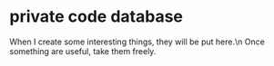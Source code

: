 # private code database
When I create some interesting things, they will be put here.\n
Once something are useful, take them freely.
